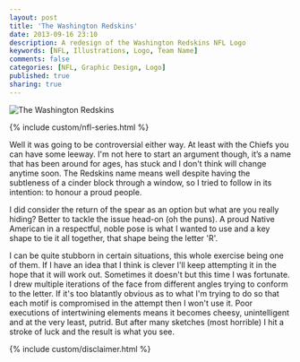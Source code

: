 ```yaml
---
layout: post
title: 'The Washington Redskins'
date: 2013-09-16 23:10
description: A redesign of the Washington Redskins NFL Logo
keywords: [NFL, Illustrations, Logo, Team Name]
comments: false
categories: [NFL, Graphic Design, Logo]
published: true
sharing: true
---
```


<div class="post-thumb">
    <img src="{{ root_url }}/assets/images/work/blog/NFCE-Washington.jpg" alt="The Washington Redskins" />
</div>

{% include custom/nfl-series.html %}

Well it was going to be controversial either way. At least with the Chiefs you can have some leeway. I'm not here to start an argument though, it’s a name that has been around for ages, has stuck and I don't think will change anytime soon. The Redskins name means well despite having the subtleness of a cinder block through a window, so I tried to follow in its intention: to honour a proud people.

I did consider the return of the spear as an option but what are you really hiding? Better to tackle the issue head-on (oh the puns). A proud Native American in a respectful, noble pose is what I wanted to use and a key shape to tie it all together, that shape being the letter 'R'. 

I can be quite stubborn in certain situations, this whole exercise being one of them. If I have an idea that I think is clever I'll keep attempting it in the hope that it will work out. Sometimes it doesn't but this time I was fortunate. I drew multiple iterations of the face from different angles trying to conform to the letter. If it's too blatantly obvious as to what I'm trying to do so that each motif is compromised in the attempt then I won't use it. Poor executions of intertwining elements means it becomes cheesy, unintelligent and at the very least, putrid. But after many sketches (most horrible) I hit a stroke of luck and the result is what you see.

{% include custom/disclaimer.html %}